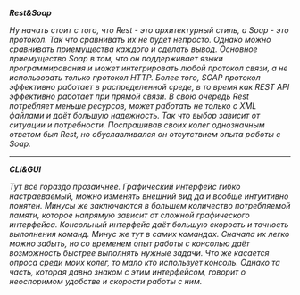
***Rest&Soap***

 *Ну начать стоит с того, что Rest - это архитектурный стиль, а Soap - это протокол. Так что сравнивать их не будет непросто. Однако можно сравнивать приемущества каждого и сделать вывод. Основное приемущество Soap в том, что он поддерживает языки программирования и может интегрировать любой протокол связи, а не использовать только протокол HTTP. Более того, SOAP протокол эффективно работает в распределенной среде, в то время как REST API эффективно работает при прямой связи. В свою очередь Rest потребляет меньше ресурсов, может работать не только с XML файлами и даёт большую надежность.
 Так что выбор зависит от ситуации и потребности. Поспрашивав своих колег однозначным ответом был Rest, но обуславливался он отсутствием опыта работы с Soap.*
<hr>

***CLI&GUI***

 *Тут всё гораздо прозаичнее. Графический интерфейс гибко настраеваемый, можно изменять внешний вид да и вообще интуитивно понятен. Минусы же заключаются в большем количество потребляемой памяти, которое напрямую зависит от сложной графического интерфейса. Консольный интерфейс даёт большую скорость и точность выполнения команд. Минус же тут в самих командах. Сначала их легко можно забыть, но со временем опыт работы с консолью даёт возможность быстрее выполнять нужные задачи.
 Что же касается опроса среди моих колег, то мало кто использует консоль. Однако та часть, которая давно знаком с этим интерфейсом, говорит о неоспоримом удобстве и скорости работы с ним.*
